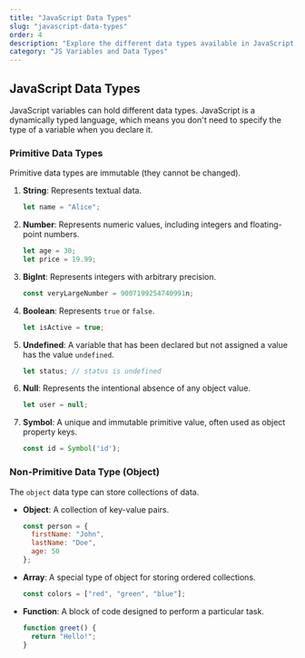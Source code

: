 ```yaml
---
title: "JavaScript Data Types"
slug: "javascript-data-types"
order: 4
description: "Explore the different data types available in JavaScript, both primitive and non-primitive."
category: "JS Variables and Data Types"
---
```


## JavaScript Data Types

JavaScript variables can hold different data types. JavaScript is a dynamically typed language, which means you don't need to specify the type of a variable when you declare it.

### Primitive Data Types
Primitive data types are immutable (they cannot be changed).

1.  **String**: Represents textual data.
    ```javascript
    let name = "Alice";
    ```
2.  **Number**: Represents numeric values, including integers and floating-point numbers.
    ```javascript
    let age = 30;
    let price = 19.99;
    ```
3.  **BigInt**: Represents integers with arbitrary precision.
    ```javascript
    const veryLargeNumber = 9007199254740991n;
    ```
4.  **Boolean**: Represents `true` or `false`.
    ```javascript
    let isActive = true;
    ```
5.  **Undefined**: A variable that has been declared but not assigned a value has the value `undefined`.
    ```javascript
    let status; // status is undefined
    ```
6.  **Null**: Represents the intentional absence of any object value.
    ```javascript
    let user = null;
    ```
7.  **Symbol**: A unique and immutable primitive value, often used as object property keys.
    ```javascript
    const id = Symbol('id');
    ```

### Non-Primitive Data Type (Object)
The `object` data type can store collections of data.

- **Object**: A collection of key-value pairs.
  ```javascript
  const person = {
    firstName: "John",
    lastName: "Doe",
    age: 50
  };
  ```
- **Array**: A special type of object for storing ordered collections.
  ```javascript
  const colors = ["red", "green", "blue"];
  ```
- **Function**: A block of code designed to perform a particular task.
  ```javascript
  function greet() {
    return "Hello!";
  }
  ```
